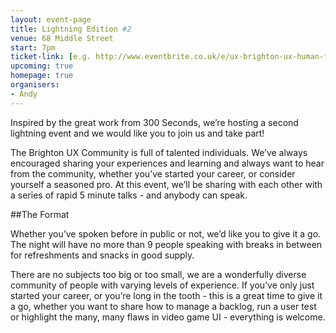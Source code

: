 ```yaml
---
layout: event-page  
title: Lightning Edition #2
venue: 68 Middle Street
start: 7pm
ticket-link: [e.g. http://www.eventbrite.co.uk/e/ux-brighton-ux-human-factors-and-ergonomics-tickets-13077411891]
upcoming: true
homepage: true
organisers:
- Andy
---
```


Inspired by the great work from 300 Seconds, we’re hosting a second lightning event and we would like you to join us and take part!

The Brighton UX Community is full of talented individuals. We’ve always encouraged sharing your experiences and learning and always want to hear from the community, whether you’ve started your career, or consider yourself a seasoned pro. At this event, we’ll be sharing with each other with a series of rapid 5 minute talks - and anybody can speak.

##The Format

Whether you’ve spoken before in public or not, we’d like you to give it a go. The night will have no more than 9 people speaking with breaks in between for refreshments and snacks in good supply.

There are no subjects too big or too small, we are a wonderfully diverse community of people with varying levels of experience. If you’ve only just started your career, or you’re long in the tooth - this is a great time to give it a go, whether you want to share how to manage a backlog, run a user test or highlight the many, many flaws in video game UI - everything is welcome.
